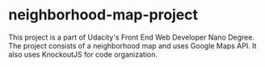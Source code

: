 # neighborhood-map-project
This project is a part of Udacity's Front End Web Developer Nano Degree. The project consists of a neighborhood map and uses Google Maps API. It also uses KnockoutJS for code organization.
